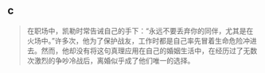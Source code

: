 ## c
> 在职场中，凯勒时常告诫自己的手下：“永远不要丢弃你的同伴，尤其是在火场中。”许多次，他为了保护战友，工作时都是自己率先冒着生命危险冲进去。然而，他却没有将这句真理应用在自己的婚姻生活中，在经历过了无数次激烈的争吵冷战后，离婚似乎成了他们唯一的选择。